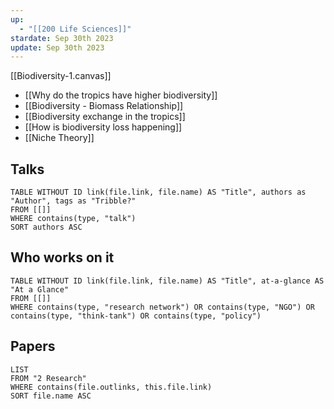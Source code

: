 ```yaml
---
up:
  - "[[200 Life Sciences]]"
stardate: Sep 30th 2023
update: Sep 30th 2023
---
```


[[Biodiversity-1.canvas]]

- [[Why do the tropics have higher biodiversity]]
- [[Biodiversity - Biomass Relationship]]
- [[Biodiversity exchange in the tropics]]
- [[How is biodiversity loss happening]]
- [[Niche Theory]]


## Talks
```dataview
TABLE WITHOUT ID link(file.link, file.name) AS "Title", authors as "Author", tags as "Tribble?"
FROM [[]]
WHERE contains(type, "talk")
SORT authors ASC
```

## Who works on it

```dataview
TABLE WITHOUT ID link(file.link, file.name) AS "Title", at-a-glance AS "At a Glance"
FROM [[]]
WHERE contains(type, "research network") OR contains(type, "NGO") OR contains(type, "think-tank") OR contains(type, "policy")
```

## Papers
```dataview
LIST
FROM "2 Research"
WHERE contains(file.outlinks, this.file.link)
SORT file.name ASC
```